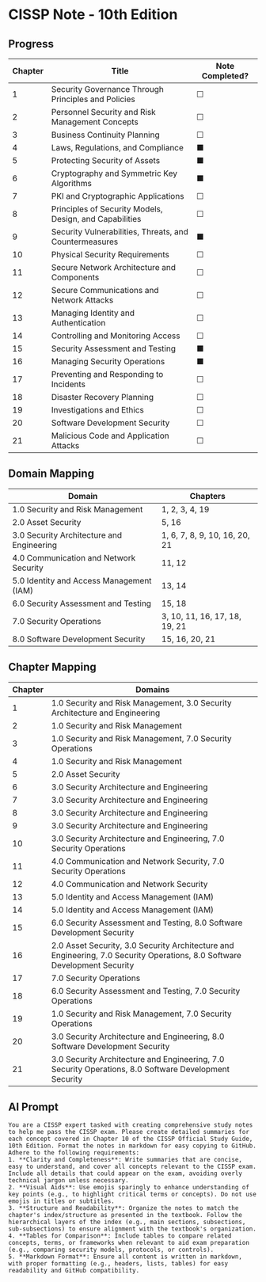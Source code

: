 # CISSP Note - 10th Edition

## Progress
| Chapter | Title                                                             | Note Completed? |
|---------|-------------------------------------------------------------------|-----------------|
| 1       | Security Governance Through Principles and Policies              | ☐               |
| 2       | Personnel Security and Risk Management Concepts                  | ☐               |
| 3       | Business Continuity Planning                                     | ☐               |
| 4       | Laws, Regulations, and Compliance                                | ■               |
| 5       | Protecting Security of Assets                                     | ■               |
| 6       | Cryptography and Symmetric Key Algorithms                        | ■               |
| 7       | PKI and Cryptographic Applications                               | ☐               |
| 8       | Principles of Security Models, Design, and Capabilities          | ☐               |
| 9       | Security Vulnerabilities, Threats, and Countermeasures           | ■               |
| 10      | Physical Security Requirements                                   | ☐               |
| 11      | Secure Network Architecture and Components                       | ☐               |
| 12      | Secure Communications and Network Attacks                        | ☐               |
| 13      | Managing Identity and Authentication                             | ☐               |
| 14      | Controlling and Monitoring Access                                | ☐               |
| 15      | Security Assessment and Testing                                  | ■               |
| 16      | Managing Security Operations                                     | ■               |
| 17      | Preventing and Responding to Incidents                           | ☐               |
| 18      | Disaster Recovery Planning                                       | ☐               |
| 19      | Investigations and Ethics                                        | ☐               |
| 20      | Software Development Security                                    | ☐               |
| 21      | Malicious Code and Application Attacks                           | ☐               |

## Domain Mapping
| Domain                                      | Chapters                   |
|---------------------------------------------|----------------------------|
| 1.0 Security and Risk Management            | 1, 2, 3, 4, 19             |
| 2.0 Asset Security                          | 5, 16                      |
| 3.0 Security Architecture and Engineering   | 1, 6, 7, 8, 9, 10, 16, 20, 21 |
| 4.0 Communication and Network Security      | 11, 12                     |
| 5.0 Identity and Access Management (IAM)    | 13, 14                     |
| 6.0 Security Assessment and Testing         | 15, 18                     |
| 7.0 Security Operations                     | 3, 10, 11, 16, 17, 18, 19, 21 |
| 8.0 Software Development Security           | 15, 16, 20, 21             |

## Chapter Mapping
| Chapter | Domains |
|---------|---------|
| 1 | 1.0 Security and Risk Management, 3.0 Security Architecture and Engineering |
| 2 | 1.0 Security and Risk Management |
| 3 | 1.0 Security and Risk Management, 7.0 Security Operations |
| 4 | 1.0 Security and Risk Management |
| 5 | 2.0 Asset Security |
| 6 | 3.0 Security Architecture and Engineering |
| 7 | 3.0 Security Architecture and Engineering |
| 8 | 3.0 Security Architecture and Engineering |
| 9 | 3.0 Security Architecture and Engineering |
| 10 | 3.0 Security Architecture and Engineering, 7.0 Security Operations |
| 11 | 4.0 Communication and Network Security, 7.0 Security Operations |
| 12 | 4.0 Communication and Network Security |
| 13 | 5.0 Identity and Access Management (IAM) |
| 14 | 5.0 Identity and Access Management (IAM) |
| 15 | 6.0 Security Assessment and Testing, 8.0 Software Development Security |
| 16 | 2.0 Asset Security, 3.0 Security Architecture and Engineering, 7.0 Security Operations, 8.0 Software Development Security |
| 17 | 7.0 Security Operations |
| 18 | 6.0 Security Assessment and Testing, 7.0 Security Operations |
| 19 | 1.0 Security and Risk Management, 7.0 Security Operations |
| 20 | 3.0 Security Architecture and Engineering, 8.0 Software Development Security |
| 21 | 3.0 Security Architecture and Engineering, 7.0 Security Operations, 8.0 Software Development Security |

## AI Prompt
```
You are a CISSP expert tasked with creating comprehensive study notes to help me pass the CISSP exam. Please create detailed summaries for each concept covered in Chapter 10 of the CISSP Official Study Guide, 10th Edition. Format the notes in markdown for easy copying to GitHub. Adhere to the following requirements:
1. **Clarity and Completeness**: Write summaries that are concise, easy to understand, and cover all concepts relevant to the CISSP exam. Include all details that could appear on the exam, avoiding overly technical jargon unless necessary.
2. **Visual Aids**: Use emojis sparingly to enhance understanding of key points (e.g., to highlight critical terms or concepts). Do not use emojis in titles or subtitles.
3. **Structure and Readability**: Organize the notes to match the chapter's index/structure as presented in the textbook. Follow the hierarchical layers of the index (e.g., main sections, subsections, sub-subsections) to ensure alignment with the textbook's organization.
4. **Tables for Comparison**: Include tables to compare related concepts, terms, or frameworks when relevant to aid exam preparation (e.g., comparing security models, protocols, or controls).
5. **Markdown Format**: Ensure all content is written in markdown, with proper formatting (e.g., headers, lists, tables) for easy readability and GitHub compatibility.
```
